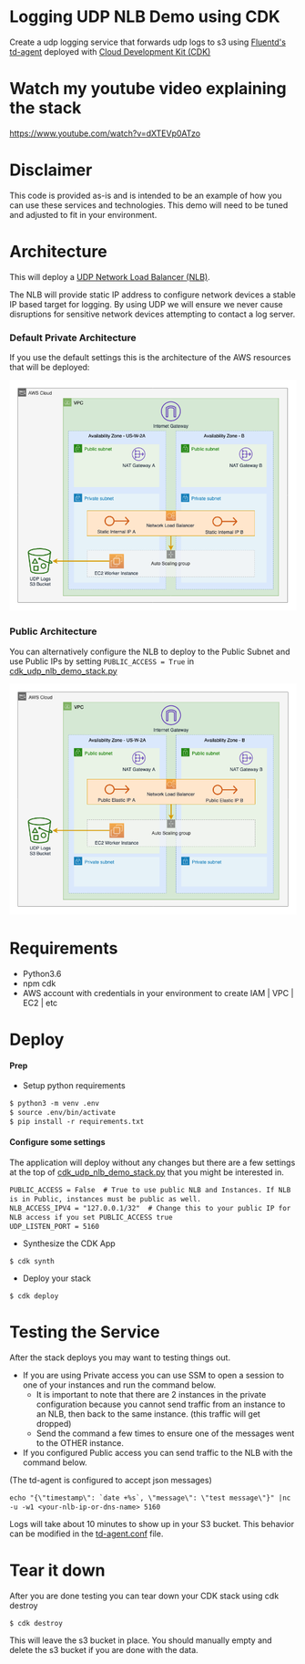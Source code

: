 
# Logging UDP NLB Demo using CDK
Create a udp logging service that forwards udp logs to s3 using [Fluentd's td-agent](https://www.fluentd.org/faqs) deployed with [Cloud Development Kit (CDK)](https://docs.aws.amazon.com/cdk/latest/guide/home.html)

# Watch my youtube video explaining the stack
https://www.youtube.com/watch?v=dXTEVp0ATzo


# Disclaimer
This code is provided as-is and is intended to be an example of how you can use these services and technologies.
This demo will need to be tuned and adjusted to fit in your environment.

# Architecture
This will deploy a [UDP Network Load Balancer (NLB)](https://aws.amazon.com/blogs/aws/new-udp-load-balancing-for-network-load-balancer/). 

The NLB will provide static IP address to configure network devices a stable IP based target for logging. 
By using UDP we will ensure we never cause disruptions for sensitive network devices attempting to contact a log server.

### Default Private Architecture
If you use the default settings this is the architecture of the AWS resources that will be deployed:

![Private NLB Architecture](diagram/CDK-UDP-NLB-Private.png)


### Public Architecture
You can alternatively configure the NLB to deploy to the Public Subnet and use Public IPs by setting `PUBLIC_ACCESS = True` in [cdk_udp_nlb_demo_stack.py](cdk_udp_nlb_demo/cdk_udp_nlb_demo_stack.py)

![Public NLB Architecture](diagram/CDK-UDP-NLB-Public.png)

# Requirements
* Python3.6 
* npm cdk
* AWS account with credentials in your environment to create IAM | VPC | EC2 | etc

# Deploy

#### Prep
* Setup python requirements

```
$ python3 -m venv .env
$ source .env/bin/activate
$ pip install -r requirements.txt
```

#### Configure some settings
The application will deploy without any changes but there are a few settings at the top of [cdk_udp_nlb_demo_stack.py](cdk_udp_nlb_demo/cdk_udp_nlb_demo_stack.py) that you might be interested in.
```
PUBLIC_ACCESS = False  # True to use public NLB and Instances. If NLB is in Public, instances must be public as well.
NLB_ACCESS_IPV4 = "127.0.0.1/32"  # Change this to your public IP for NLB access if you set PUBLIC_ACCESS true
UDP_LISTEN_PORT = 5160  
```

* Synthesize the CDK App
```
$ cdk synth
```

* Deploy your stack
```
$ cdk deploy
```


# Testing the Service
After the stack deploys you may want to testing things out. 

* If you are using Private access you can use SSM to open a session to one of your instances and run the command below.
  * It is important to note that there are 2 instances in the private configuration because you cannot send traffic from an instance to an NLB, then back to the same instance. (this traffic will get dropped)
  * Send the command a few times to ensure one of the messages went to the OTHER instance.
* If you configured Public access you can send traffic to the NLB with the command below.

(The td-agent is configured to accept json messages)
```
echo "{\"timestamp\": `date +%s`, \"message\": \"test message\"}" |nc -u -w1 <your-nlb-ip-or-dns-name> 5160
```

Logs will take about 10 minutes to show up in your S3 bucket. This behavior can be modified in the [td-agent.conf](cdk_udp_nlb_demo/td-agent.conf)  file.


# Tear it down
After you are done testing you can tear down your CDK stack using cdk destroy

```
$ cdk destroy
```

This will leave the s3 bucket in place. You should manually empty and delete the s3 bucket if you are done with the data.

